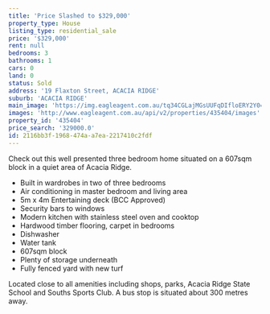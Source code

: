 ```yaml
---
title: 'Price Slashed to $329,000'
property_type: House
listing_type: residential_sale
price: '$329,000'
rent: null
bedrooms: 3
bathrooms: 1
cars: 0
land: 0
status: Sold
address: '19 Flaxton Street, ACACIA RIDGE'
suburb: 'ACACIA RIDGE'
main_image: 'https://img.eagleagent.com.au/tq34CGLajMGsUUFqDIfloERY2Y0=/1280x854/smart/https://s3-us-west-2.amazonaws.com/eagleagent-orig/images/6824198/116354075-image-M.jpg'
images: 'http://www.eagleagent.com.au/api/v2/properties/435404/images'
property_id: '435404'
price_search: '329000.0'
id: 2116bb3f-1968-474a-a7ea-2217410c2fdf
---
```

Check out this well presented three bedroom home situated on a 607sqm block in a quiet area of Acacia Ridge.

*  Built in wardrobes in two of three bedrooms
*  Air conditioning in master bedroom and living area
*  5m x 4m Entertaining deck (BCC Approved)
*  Security bars to windows
*  Modern kitchen with stainless steel oven and cooktop
*  Hardwood timber flooring, carpet in bedrooms
*  Dishwasher
*  Water tank
*  607sqm block
*  Plenty of storage underneath
*  Fully fenced yard with new turf

Located close to all amenities including shops, parks, Acacia Ridge State School and Souths Sports Club. A bus stop is situated about 300 metres away.